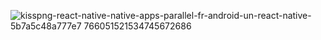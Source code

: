 ![kisspng-react-native-native-apps-parallel-fr-android-un-react-native-5b7a5c48a777e7 766051521534745672686](https://user-images.githubusercontent.com/129186455/228382404-7d2bab63-f64e-4fa6-85bd-f0a32a28f6ab.jpg)
